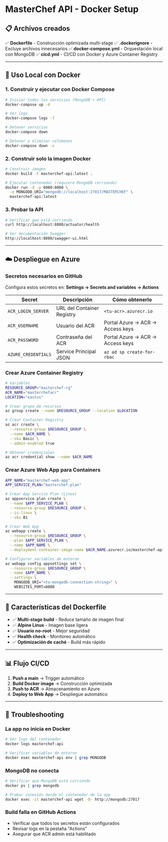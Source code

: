 # MasterChef API - Docker Setup

## 📋 Archivos creados

✅ **Dockerfile** - Construcción optimizada multi-stage
✅ **.dockerignore** - Excluye archivos innecesarios
✅ **docker-compose.yml** - Orquestación local con MongoDB
✅ **cicd.yml** - CI/CD con Docker y Azure Container Registry

---

## 🚀 Uso Local con Docker

### 1. Construir y ejecutar con Docker Compose

```bash
# Iniciar todos los servicios (MongoDB + API)
docker-compose up -d

# Ver logs
docker-compose logs -f

# Detener servicios
docker-compose down

# Detener y eliminar volúmenes
docker-compose down -v
```

### 2. Construir solo la imagen Docker

```bash
# Construir imagen
docker build -t masterchef-api:latest .

# Ejecutar contenedor (requiere MongoDB corriendo)
docker run -d -p 8080:8080 \
  -e MONGODB_URI="mongodb://localhost:27017/MASTERCHEF" \
  masterchef-api:latest
```

### 3. Probar la API

```bash
# Verificar que está corriendo
curl http://localhost:8080/actuator/health

# Ver documentación Swagger
http://localhost:8080/swagger-ui.html
```

---

## ☁️ Despliegue en Azure

### Secretos necesarios en GitHub

Configura estos secretos en: **Settings → Secrets and variables → Actions**

| Secret | Descripción | Cómo obtenerlo |
|--------|-------------|----------------|
| `ACR_LOGIN_SERVER` | URL del Container Registry | `<tu-acr>.azurecr.io` |
| `ACR_USERNAME` | Usuario del ACR | Portal Azure → ACR → Access keys |
| `ACR_PASSWORD` | Contraseña del ACR | Portal Azure → ACR → Access keys |
| `AZURE_CREDENTIALS` | Service Principal JSON | `az ad sp create-for-rbac` |

### Crear Azure Container Registry

```bash
# Variables
RESOURCE_GROUP="masterchef-rg"
ACR_NAME="masterchefacr"
LOCATION="eastus"

# Crear grupo de recursos
az group create --name $RESOURCE_GROUP --location $LOCATION

# Crear Container Registry
az acr create \
  --resource-group $RESOURCE_GROUP \
  --name $ACR_NAME \
  --sku Basic \
  --admin-enabled true

# Obtener credenciales
az acr credential show --name $ACR_NAME
```

### Crear Azure Web App para Containers

```bash
APP_NAME="masterchef-web-app"
APP_SERVICE_PLAN="masterchef-plan"

# Crear App Service Plan (Linux)
az appservice plan create \
  --name $APP_SERVICE_PLAN \
  --resource-group $RESOURCE_GROUP \
  --is-linux \
  --sku B1

# Crear Web App
az webapp create \
  --resource-group $RESOURCE_GROUP \
  --plan $APP_SERVICE_PLAN \
  --name $APP_NAME \
  --deployment-container-image-name $ACR_NAME.azurecr.io/masterchef-api:latest

# Configurar variables de entorno
az webapp config appsettings set \
  --resource-group $RESOURCE_GROUP \
  --name $APP_NAME \
  --settings \
    MONGODB_URI="<tu-mongodb-connection-string>" \
    WEBSITES_PORT=8080
```

---

## 🔧 Características del Dockerfile

- ✅ **Multi-stage build** - Reduce tamaño de imagen final
- ✅ **Alpine Linux** - Imagen base ligera
- ✅ **Usuario no-root** - Mejor seguridad
- ✅ **Health check** - Monitoreo automático
- ✅ **Optimización de caché** - Build más rápido

---

## 📊 Flujo CI/CD

1. **Push a main** → Trigger automático
2. **Build Docker image** → Construcción optimizada
3. **Push to ACR** → Almacenamiento en Azure
4. **Deploy to Web App** → Despliegue automático

---

## 🐛 Troubleshooting

### La app no inicia en Docker

```bash
# Ver logs del contenedor
docker logs masterchef-api

# Verificar variables de entorno
docker exec masterchef-api env | grep MONGODB
```

### MongoDB no conecta

```bash
# Verificar que MongoDB está corriendo
docker ps | grep mongodb

# Probar conexión desde el contenedor de la app
docker exec -it masterchef-api wget -O- http://mongodb:27017
```

### Build falla en GitHub Actions

- Verificar que todos los secretos están configurados
- Revisar logs en la pestaña "Actions"
- Asegurar que ACR admin está habilitado
